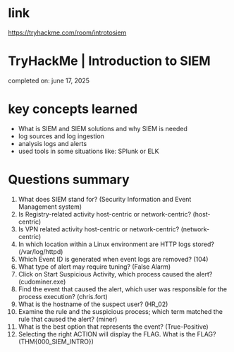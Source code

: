 # link
https://tryhackme.com/room/introtosiem

# TryHackMe | Introduction to SIEM
completed on: june 17, 2025

# key concepts learned
- What is SIEM and SIEM solutions and why SIEM is needed
- log sources and log ingestion
- analysis logs and alerts
- used tools in some situations like: SPlunk or ELK

# Questions summary
1. What does SIEM stand for? (Security Information and Event Management system)
2. Is Registry-related activity host-centric or network-centric? (host-centric)
3. Is VPN related activity host-centric or network-centric? (network-centric)
4. In which location within a Linux environment are HTTP logs stored? (/var/log/httpd)
5. Which Event ID is generated when event logs are removed? (104)
6. What type of alert may require tuning? (False Alarm)
7. Click on Start Suspicious Activity, which process caused the alert? (cudominer.exe)
8. Find the event that caused the alert, which user was responsible for the process execution? (chris.fort)
9. What is the hostname of the suspect user? (HR_02)
10. Examine the rule and the suspicious process; which term matched the rule that caused the alert? (miner)
11. What is the best option that represents the event? (True-Positive)
12. Selecting the right ACTION will display the FLAG. What is the FLAG? (THM{000_SIEM_INTRO})
